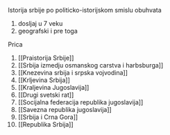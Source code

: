 Istorija srbije po politicko-istorijskom smislu obuhvata
1. dosljaj u 7 veku
2. geografski i pre toga

Prica
1. [[Praistorija Srbije]]
2. [[Srbija izmedju osmanskog carstva i harbsburga]]
3. [[Knezevina srbija i srpska vojvodina]]
4. [[Krljevina Srbija]]
5. [[Kraljevina Jugoslavija]]
6. [[Drugi svetski rat]]
7. [[Socijalna federacija republika jugoslavija]]
8. [[Savezna republika jugoslavija]]
9. [[Srbija i Crna Gora]]
10. [[Republika Srbija]]
